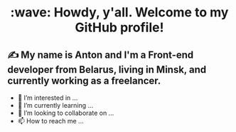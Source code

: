 <h1 align='center'> :wave: Howdy, y'all. Welcome to my GitHub profile!</h1>

## &#x270d; My name is Anton and I'm a Front-end developer from Belarus, living in Minsk, and currently working as a freelancer.


- 👀 I’m interested in ...
- 🌱 I’m currently learning ...
- 💞️ I’m looking to collaborate on ...
- 📫 How to reach me ...

